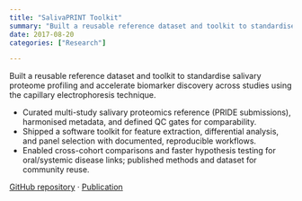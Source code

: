 ```yaml
---
title: "SalivaPRINT Toolkit"
summary: "Built a reusable reference dataset and toolkit to standardise salivary proteome profiling and accelerate biomarker discovery across studies using the capillary electrophoresis technique."
date: 2017-08-20
categories: ["Research"]

---
```


Built a reusable reference dataset and toolkit to standardise salivary proteome profiling and accelerate biomarker discovery across studies using the capillary electrophoresis technique.

- Curated multi-study salivary proteomics reference (PRIDE submissions), harmonised metadata, and defined QC gates for comparability.
- Shipped a software toolkit for feature extraction, differential analysis, and panel selection with documented, reproducible workflows.
- Enabled cross-cohort comparisons and faster hypothesis testing for oral/systemic disease links; published methods and dataset for community reuse.

[GitHub repository](https://github.com/salivatec/SalivaPRINT) · [Publication](https://pubmed.ncbi.nlm.nih.gov/28843534/)
